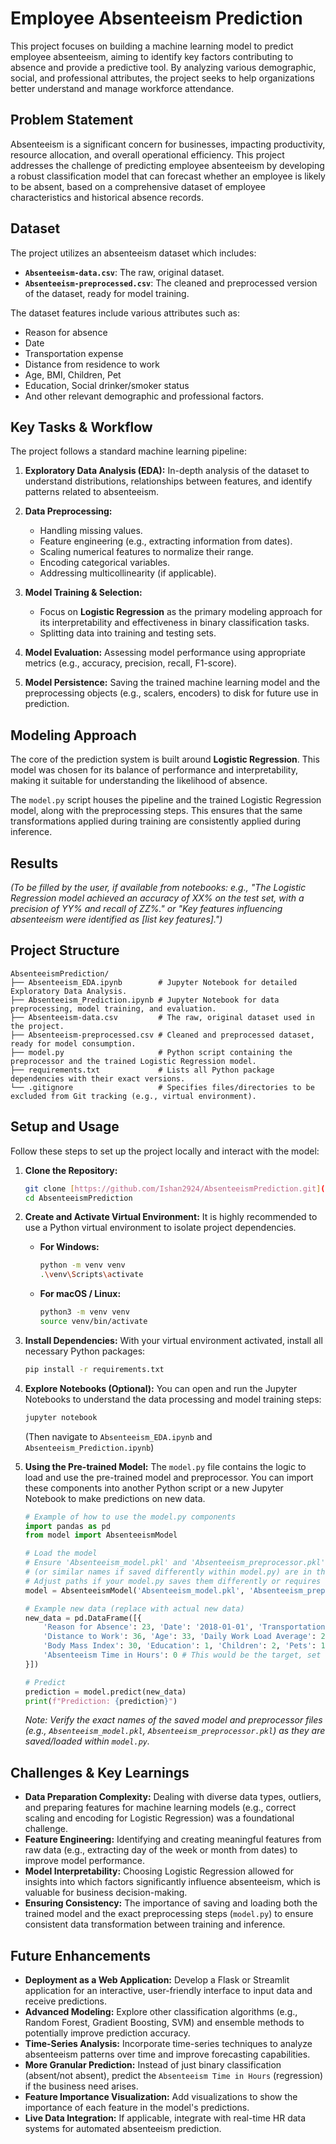 # Employee Absenteeism Prediction

This project focuses on building a machine learning model to predict employee absenteeism, aiming to identify key factors contributing to absence and provide a predictive tool. By analyzing various demographic, social, and professional attributes, the project seeks to help organizations better understand and manage workforce attendance.

## Problem Statement

Absenteeism is a significant concern for businesses, impacting productivity, resource allocation, and overall operational efficiency. This project addresses the challenge of predicting employee absenteeism by developing a robust classification model that can forecast whether an employee is likely to be absent, based on a comprehensive dataset of employee characteristics and historical absence records.

## Dataset

The project utilizes an absenteeism dataset which includes:
* **`Absenteeism-data.csv`**: The raw, original dataset.
* **`Absenteeism-preprocessed.csv`**: The cleaned and preprocessed version of the dataset, ready for model training.

The dataset features include various attributes such as:
* Reason for absence
* Date
* Transportation expense
* Distance from residence to work
* Age, BMI, Children, Pet
* Education, Social drinker/smoker status
* And other relevant demographic and professional factors.

##  Key Tasks & Workflow

The project follows a standard machine learning pipeline:

1.  **Exploratory Data Analysis (EDA):** In-depth analysis of the dataset to understand distributions, relationships between features, and identify patterns related to absenteeism.

2.  **Data Preprocessing:**
    * Handling missing values.
    * Feature engineering (e.g., extracting information from dates).
    * Scaling numerical features to normalize their range.
    * Encoding categorical variables.
    * Addressing multicollinearity (if applicable).

3.  **Model Training & Selection:**
    * Focus on **Logistic Regression** as the primary modeling approach for its interpretability and effectiveness in binary classification tasks.
    * Splitting data into training and testing sets.

4.  **Model Evaluation:** Assessing model performance using appropriate metrics (e.g., accuracy, precision, recall, F1-score).

5.  **Model Persistence:** Saving the trained machine learning model and the preprocessing objects (e.g., scalers, encoders) to disk for future use in prediction.

## Modeling Approach

The core of the prediction system is built around **Logistic Regression**. This model was chosen for its balance of performance and interpretability, making it suitable for understanding the likelihood of absence.

The `model.py` script houses the pipeline and the trained Logistic Regression model, along with the preprocessing steps. This ensures that the same transformations applied during training are consistently applied during inference.

## Results

*(To be filled by the user, if available from notebooks: e.g., "The Logistic Regression model achieved an accuracy of XX% on the test set, with a precision of YY% and recall of ZZ%." or "Key features influencing absenteeism were identified as [list key features].")*

## Project Structure

```
AbsenteeismPrediction/
├── Absenteeism_EDA.ipynb        # Jupyter Notebook for detailed Exploratory Data Analysis.
├── Absenteeism_Prediction.ipynb # Jupyter Notebook for data preprocessing, model training, and evaluation.
├── Absenteeism-data.csv         # The raw, original dataset used in the project.
├── Absenteeism-preprocessed.csv # Cleaned and preprocessed dataset, ready for model consumption.
├── model.py                     # Python script containing the preprocessor and the trained Logistic Regression model.
├── requirements.txt             # Lists all Python package dependencies with their exact versions.
└── .gitignore                   # Specifies files/directories to be excluded from Git tracking (e.g., virtual environment).
```
## Setup and Usage

Follow these steps to set up the project locally and interact with the model:

1.  **Clone the Repository:**
    ```bash
    git clone [https://github.com/Ishan2924/AbsenteeismPrediction.git](https://github.com/Ishan2924/AbsenteeismPrediction.git)
    cd AbsenteeismPrediction
    ```

2.  **Create and Activate Virtual Environment:**
    It is highly recommended to use a Python virtual environment to isolate project dependencies.
    * **For Windows:**
        ```bash
        python -m venv venv
        .\venv\Scripts\activate
        ```
    * **For macOS / Linux:**
        ```bash
        python3 -m venv venv
        source venv/bin/activate
        ```

3.  **Install Dependencies:**
    With your virtual environment activated, install all necessary Python packages:
    ```bash
    pip install -r requirements.txt
    ```

4.  **Explore Notebooks (Optional):**
    You can open and run the Jupyter Notebooks to understand the data processing and model training steps:
    ```bash
    jupyter notebook
    ```
    (Then navigate to `Absenteeism_EDA.ipynb` and `Absenteeism_Prediction.ipynb`)

5.  **Using the Pre-trained Model:**
    The `model.py` file contains the logic to load and use the pre-trained model and preprocessor. You can import these components into another Python script or a new Jupyter Notebook to make predictions on new data.

    ```python
    # Example of how to use the model.py components
    import pandas as pd
    from model import AbsenteeismModel

    # Load the model
    # Ensure 'Absenteeism_model.pkl' and 'Absenteeism_preprocessor.pkl'
    # (or similar names if saved differently within model.py) are in the project root
    # Adjust paths if your model.py saves them differently or requires different loading.
    model = AbsenteeismModel('Absenteeism_model.pkl', 'Absenteeism_preprocessor.pkl')

    # Example new data (replace with actual new data)
    new_data = pd.DataFrame([{
        'Reason for Absence': 23, 'Date': '2018-01-01', 'Transportation Expense': 289,
        'Distance to Work': 36, 'Age': 33, 'Daily Work Load Average': 239.554,
        'Body Mass Index': 30, 'Education': 1, 'Children': 2, 'Pets': 1,
        'Absenteeism Time in Hours': 0 # This would be the target, set to 0 or left out for prediction
    }])

    # Predict
    prediction = model.predict(new_data)
    print(f"Prediction: {prediction}")
    ```
    *Note: Verify the exact names of the saved model and preprocessor files (e.g., `Absenteeism_model.pkl`, `Absenteeism_preprocessor.pkl`) as they are saved/loaded within `model.py`.*

## Challenges & Key Learnings

* **Data Preparation Complexity:** Dealing with diverse data types, outliers, and preparing features for machine learning models (e.g., correct scaling and encoding for Logistic Regression) was a foundational challenge.
* **Feature Engineering:** Identifying and creating meaningful features from raw data (e.g., extracting day of the week or month from dates) to improve model performance.
* **Model Interpretability:** Choosing Logistic Regression allowed for insights into which factors significantly influence absenteeism, which is valuable for business decision-making.
* **Ensuring Consistency:** The importance of saving and loading both the trained model and the exact preprocessing steps (`model.py`) to ensure consistent data transformation between training and inference.

## Future Enhancements

* **Deployment as a Web Application:** Develop a Flask or Streamlit application for an interactive, user-friendly interface to input data and receive predictions.
* **Advanced Modeling:** Explore other classification algorithms (e.g., Random Forest, Gradient Boosting, SVM) and ensemble methods to potentially improve prediction accuracy.
* **Time-Series Analysis:** Incorporate time-series techniques to analyze absenteeism patterns over time and improve forecasting capabilities.
* **More Granular Prediction:** Instead of just binary classification (absent/not absent), predict the `Absenteeism Time in Hours` (regression) if the business need arises.
* **Feature Importance Visualization:** Add visualizations to show the importance of each feature in the model's predictions.
* **Live Data Integration:** If applicable, integrate with real-time HR data systems for automated absenteeism prediction.
